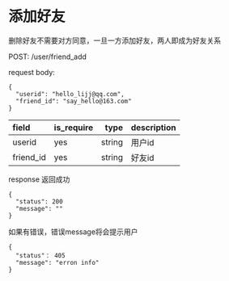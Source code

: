 # 添加好友


删除好友不需要对方同意，一旦一方添加好友，两人即成为好友关系


POST:  /user/friend_add

request body:
```
{
  "userid": "hello_lijj@qq.com",
  "friend_id": "say_hello@163.com"
}
```
| field      |  is_require |type     | description | 
| :--------  | ------------|--------:| :------     | 
| userid     |   yes       | string  | 用户id | 
| friend_id     |   yes       | string  | 好友id | 




response
返回成功
```
{
  "status": 200
  "message": ""
}
```
如果有错误，错误message将会提示用户
```
{
  "status"： 405
  "message": "erron info"
}

```